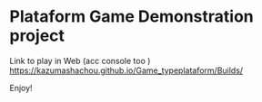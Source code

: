 # Plataform Game Demonstration project

Link to play in Web (acc console too ) https://kazumashachou.github.io/Game_typeplataform/Builds/

Enjoy! 
 
